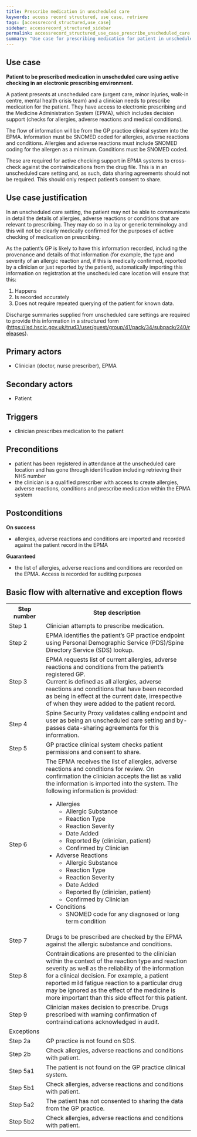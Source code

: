 ```yaml
---
title: Prescribe medication in unscheduled care
keywords: access record structured, use case, retrieve
tags: [accessrecord_structured,use_case]
sidebar: accessrecord_structured_sidebar
permalink: accessrecord_structured_use_case_prescribe_unscheduled_care.html
summary: "Use case for prescribing medication for patient in unscheduled care using active checking in an electronic prescribing environment"
---
```


## Use case ##
**Patient to be prescribed medication in unscheduled care using active checking in an electronic prescribing environment.**

A patient presents at unscheduled care (urgent care, minor injuries, walk-in centre, mental health crisis team) and a clinician needs to prescribe medication for the patient. They have access to electronic prescribing and the Medicine Administration System (EPMA), which includes decision support (checks for allergies, adverse reactions and medical conditions). 

The flow of information will be from the GP practice clinical system into the EPMA. Information must be SNOMED coded for allergies, adverse reactions and conditions. Allergies and adverse reactions must include SNOMED coding for the allergen as a minimum. Conditions must be SNOMED coded.

These are required for active checking support in EPMA systems to cross-check against the contraindications from the drug file.
This is in an unscheduled care setting and, as such, data sharing agreements should not be required. This should only respect patient’s consent to share.

## Use case justification ##
In an unscheduled care setting, the patient may not be able to communicate in detail the details of allergies, adverse reactions or conditions that are relevant to prescribing. They may do so in a lay or generic terminology and this will not be clearly medically confirmed for the purposes of active checking of medication on prescribing.

As the patient’s GP is likely to have this information recorded, including the provenance and details of that information (for example, the type and severity of an allergic reaction and, if this is medically confirmed, reported by a clinician or just reported by the patient), automatically importing this information on registration at the unscheduled care location will ensure that this:
1)	Happens
2)	Is recorded accurately
3)	Does not require repeated querying of the patient for known data.

Discharge summaries supplied from unscheduled care settings are required to provide this information in a structured form (https://isd.hscic.gov.uk/trud3/user/guest/group/41/pack/34/subpack/240/releases).

## Primary actors ##

 - Clinician (doctor, nurse prescriber), EPMA

## Secondary actors ##

 -	Patient

## Triggers ##

 - clinician prescribes medication to the patient

## Preconditions ##

-	patient has been registered in attendance at the unscheduled care location and has gone through identification including retrieving their NHS number
-	the clinician is a qualified prescriber with access to create allergies, adverse reactions, conditions and prescribe medication within the EPMA system

## Postconditions ##

**On success**
-	allergies, adverse reactions and conditions are imported and recorded against the patient record in the EPMA

**Guaranteed**
-	the list of allergies, adverse reactions and conditions are recorded on the EPMA. Access is recorded for auditing purposes

## Basic flow with alternative and exception flows ##

<table>
	<tr>
		<th>Step number</th><th>Step description</th>
	</tr>
	<tr>
		<td>Step 1</td><td>Clinician attempts to prescribe medication.</td>
	</tr>
	<tr>
		<td>Step 2</td><td>EPMA identifies the patient’s GP practice endpoint using Personal Demographic Service (PDS)/Spine Directory Service (SDS) lookup.</td>
	</tr>
	<tr>
		<td>Step 3</td><td>EPMA requests list of current allergies, adverse reactions and conditions from the patient’s registered GP.<br>Current is defined as all allergies, adverse reactions and conditions that have been recorded as being in effect at the current date, irrespective of when they were added to the patient record.</td>
	</tr>
	<tr>
		<td>Step 4</td><td>Spine Security Proxy validates calling endpoint and user as being an unscheduled care setting and by-passes data-sharing agreements for this information.</td>
	</tr>
	<tr>
		<td>Step 5</td><td>GP practice clinical system checks patient permissions and consent to share.</td>
	</tr>
	<tr>
		<td>Step 6</td><td>
			The EPMA receives the list of allergies, adverse reactions and conditions for review. On confirmation the clinician accepts the list as valid the information is imported into the system. The following information is provided:
			<ul>
				<li>Allergies
					<ul>
						<li>Allergic Substance</li>
						<li>Reaction Type</li>
						<li>Reaction Severity</li>
						<li>Date   Added</li>
						<li>Reported By (clinician, patient)</li>
						<li>Confirmed by Clinician</li>
					</ul>
				</li>
				<li>Adverse Reactions
					<ul>
						<li>Allergic Substance</li>
						<li>Reaction Type</li>
						<li>Reaction Severity</li>
						<li>Date Added</li>
						<li>Reported By (clinician, patient)</li>
						<li>Confirmed by Clinician</li>
					</ul>
				</li>
				<li>Conditions
					<ul>
						<li>SNOMED code for any diagnosed or long term condition</li>
					</ul>
				</li>
			</ul>
		</td>
	</tr>
	<tr>
		<td>Step 7</td><td>Drugs to be prescribed are checked by the EPMA against the allergic substance and conditions.</td>
	</tr>
	<tr>
		<td>Step 8</td><td>Contraindications are presented to the clinician within the context of the reaction type and reaction severity as well as the reliability of the information for a clinical decision. For example, a patient reported mild fatigue reaction to a particular drug may be ignored as the effect of the medicine is more important than this side effect for this patient.</td>
	</tr>
	<tr>
		<td>Step 9</td><td>Clinician makes decision to prescribe. Drugs prescribed with warning confirmation of contraindications acknowledged in audit.</td>
	</tr>
	<tr>
		<td>Exceptions</td><td></td>
	</tr>
	<tr>
		<td>Step 2a</td><td>GP practice is not found on SDS.</td>
	</tr>
	<tr>
		<td>Step 2b</td><td>Check allergies, adverse reactions and conditions with patient.</td>
	</tr>
	<tr>
		<td>Step 5a1</td><td>The patient is not found on the GP practice clinical system.</td>
	</tr>
	<tr>
		<td>Step 5b1</td><td>Check allergies, adverse reactions and conditions with patient.</td>
	</tr>
	<tr>
		<td>Step 5a2</td><td>The patient has not consented to sharing the data from the GP practice.</td>
	</tr>
	<tr>
		<td>Step 5b2</td><td>Check allergies, adverse reactions and conditions with patient.</td>
	</tr>
</table>